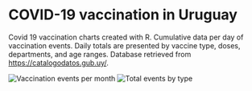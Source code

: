# COVID-19 vaccination in Uruguay

Covid 19 vaccination charts created with R. Cumulative data per day of vaccination events. Daily totals are presented by vaccine type, doses, departments, and age ranges. Database retrieved from https://catalogodatos.gub.uy/.

![Vaccination events per month](relative%20path/vaccination_events_per_month.png?raw=true "Vaccination events per month")
![Total events by type](relative%20path/total_events_by_type.png?raw=true "Total events by type")